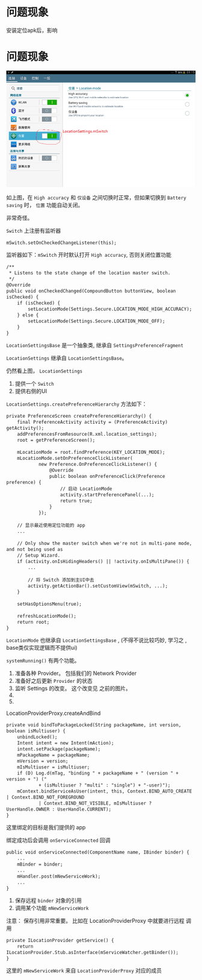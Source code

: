 
# 问题现象

安装定位apk后，影响


# 问题现象

![settings_location](../assets/20140107/settings_location.PNG)

如上图，在 `High accuracy` 和 `仅设备` 之间切换时正常，但如果切换到 `Battery saving` 时， `位置` 功能自动关闭。

非常奇怪。 

`Switch` 上注册有监听器

	mSwitch.setOnCheckedChangeListener(this);

监听器如下：`mSwitch` 开时默认打开 `High accuracy`, 否则关闭位置功能

    /**
     * Listens to the state change of the location master switch.
     */
    @Override
    public void onCheckedChanged(CompoundButton buttonView, boolean isChecked) {
        if (isChecked) {
            setLocationMode(Settings.Secure.LOCATION_MODE_HIGH_ACCURACY);
        } else {
            setLocationMode(Settings.Secure.LOCATION_MODE_OFF);
        }
    }


`LocationSettingsBase` 是一个抽象类, 继承自 `SettingsPreferenceFragment`

`LocationSettings` 继承自 `LocationSettingsBase`。 


仍然看上图， `LocationSettings` 

1. 提供一个 `Switch`
2. 提供右侧的UI

`LocationSettings.createPreferenceHierarchy` 方法如下：

    private PreferenceScreen createPreferenceHierarchy() {
        final PreferenceActivity activity = (PreferenceActivity) getActivity();
        addPreferencesFromResource(R.xml.location_settings);
        root = getPreferenceScreen();

        mLocationMode = root.findPreference(KEY_LOCATION_MODE);
        mLocationMode.setOnPreferenceClickListener(
                new Preference.OnPreferenceClickListener() {
                    @Override
                    public boolean onPreferenceClick(Preference preference) {
						// 启动 LocationMode 
                        activity.startPreferencePanel(...);
                        return true;
                    }
                });

        // 显示最近使用定位功能的 app
		...

        // Only show the master switch when we're not in multi-pane mode, and not being used as
        // Setup Wizard.
        if (activity.onIsHidingHeaders() || !activity.onIsMultiPane()) {
            ...
	
			// 将 Switch 添加到主UI中去
            activity.getActionBar().setCustomView(mSwitch, ...);
        }

        setHasOptionsMenu(true);

        refreshLocationMode();
        return root;
    }


`LocationMode` 也继承自 `LocationSettingsBase` , (不得不说比较巧妙, 学习之 , base类仅实现逻辑而不提供ui)



`systemRunning()` 有两个功能。

1. 准备各种 Provider。 包括我们的 Network Provider
2. 准备好之后更新 `Provider` 的状态
2. 监听 Settings 的改变。 这个改变见 之前的图片。
3. 
4. 


LocationProviderProxy.createAndBind

    private void bindToPackageLocked(String packageName, int version, boolean isMultiuser) {
        unbindLocked();
        Intent intent = new Intent(mAction);
        intent.setPackage(packageName);
        mPackageName = packageName;
        mVersion = version;
        mIsMultiuser = isMultiuser;
        if (D) Log.d(mTag, "binding " + packageName + " (version " + version + ") ("
                + (isMultiuser ? "multi" : "single") + "-user)");
        mContext.bindServiceAsUser(intent, this, Context.BIND_AUTO_CREATE | Context.BIND_NOT_FOREGROUND
                | Context.BIND_NOT_VISIBLE, mIsMultiuser ? UserHandle.OWNER : UserHandle.CURRENT);
    }

这里绑定的目标是我们提供的 app  

绑定成功后会调用 `onServiceConnected` 回调

    public void onServiceConnected(ComponentName name, IBinder binder) {
		...
        mBinder = binder;
		...
        mHandler.post(mNewServiceWork);
		...
    }

1. 保存远程 `binder` 对象的引用
2. 调用某个功能 `mNewServiceWork`

注意： 保存引用非常重要。 比如在 LocationProviderProxy 中就要进行远程 调用 

    private ILocationProvider getService() {
        return ILocationProvider.Stub.asInterface(mServiceWatcher.getBinder());
    }


这里的 `mNewServiceWork` 来自 `LocationProviderProxy` 对应的成员

